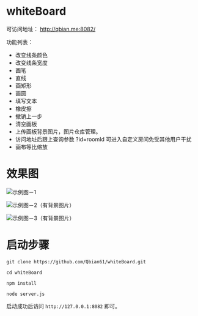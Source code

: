 # whiteBoard

可访问地址： http://qbian.me:8082/

功能列表：

- 改变线条颜色
- 改变线条宽度
- 画笔
- 直线
- 画矩形
- 画圆
- 填写文本
- 橡皮擦
- 撤销上一步
- 清空画板
- 上传画板背景图片，图片仓库管理。
- 访问地址后跟上查询参数 ?id=roomId 可进入自定义房间免受其他用户干扰
- 画布等比缩放

# 效果图

![示例图－1](https://raw.githubusercontent.com/Qbian61/whiteBoard/master/%E6%88%AA%E5%9B%BE/whiteboard-1.jpeg)

![示例图－2（有背景图片）](https://raw.githubusercontent.com/Qbian61/whiteBoard/master/%E6%88%AA%E5%9B%BE/whiteboard-2.jpeg)

![示例图－3（有背景图片）](https://raw.githubusercontent.com/Qbian61/whiteBoard/master/%E6%88%AA%E5%9B%BE/whiteboard-3.png)

# 启动步骤

```
git clone https://github.com/Qbian61/whiteBoard.git

cd whiteBoard

npm install

node server.js
```

启动成功后访问 ```http://127.0.0.1:8082``` 即可。
